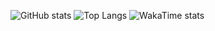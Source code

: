 ![GitHub stats](https://github-readme-stats.vercel.app/api?username=cmolina12&show_icons=true)
![Top Langs](https://github-readme-stats.vercel.app/api/top-langs/?username=cmolina12)
![WakaTime stats](https://github-readme-stats.vercel.app/api/wakatime?username=cmolina12)
